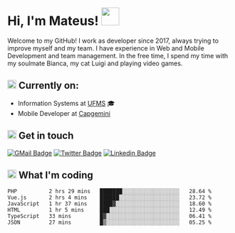 # Hi, I'm Mateus! <img src="https://media.giphy.com/media/Lp2DXaHwco9FK/giphy.gif" width="40" height="40" />

Welcome to my GitHub! I work as developer since 2017, always trying to improve myself and my team. I have experience in Web and Mobile Development and team management. In the free time, I spend my time with my soulmate Bianca, my cat Luigi and playing video games.

## <img src="https://github.githubassets.com/images/icons/emoji/unicode/1f469-1f4bb.png" width="20" height="20" /> Currently on:
- Information Systems at [UFMS](https://www.ufms.br) :mortar_board:
- Mobile Developer at [Capgemini](https://www.capgemini.com)

## <img src="https://github.githubassets.com/images/icons/emoji/unicode/2615.png" width="20" height="20"/> Get in touch
[![GMail Badge](https://img.shields.io/badge/Gmail-D14836?style=for-the-badge&logo=gmail&logoColor=white&link=http://mailto:mateusragazzi.b@gmail.com)](http://malito:mateusragazzi.b@gmail.com)
[![Twitter Badge](https://img.shields.io/badge/Twitter-1DA1F2?style=for-the-badge&logo=twitter&logoColor=white&link=https://twitter.com/r_mateus39)](https://twitter.com/r_mateus39)
[![Linkedin Badge](https://img.shields.io/badge/LinkedIn-0077B5?style=for-the-badge&logo=linkedin&logoColor=white&link=https://www.linkedin.com/in/mateus-ragazzi/)](https://www.linkedin.com/in/mateus-ragazzi/)

## <img src="https://github.githubassets.com/images/icons/emoji/unicode/1f4ca.png" width="20" height="20"/> What I'm coding

<!--START_SECTION:waka-->

```text
PHP          2 hrs 29 mins   ███████░░░░░░░░░░░░░░░░░░   28.64 %
Vue.js       2 hrs 4 mins    ██████░░░░░░░░░░░░░░░░░░░   23.72 %
JavaScript   1 hr 37 mins    ████▓░░░░░░░░░░░░░░░░░░░░   18.60 %
HTML         1 hr 5 mins     ███░░░░░░░░░░░░░░░░░░░░░░   12.49 %
TypeScript   33 mins         █▓░░░░░░░░░░░░░░░░░░░░░░░   06.41 %
JSON         27 mins         █▒░░░░░░░░░░░░░░░░░░░░░░░   05.25 %
```

<!--END_SECTION:waka-->
